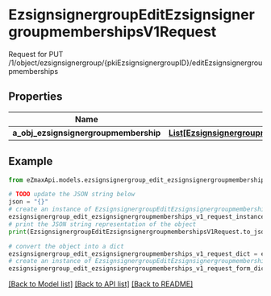 # EzsignsignergroupEditEzsignsignergroupmembershipsV1Request

Request for PUT /1/object/ezsignsignergroup/{pkiEzsignsignergroupID}/editEzsignsignergroupmemberships

## Properties

Name | Type | Description | Notes
------------ | ------------- | ------------- | -------------
**a_obj_ezsignsignergroupmembership** | [**List[EzsignsignergroupmembershipRequestCompound]**](EzsignsignergroupmembershipRequestCompound.md) |  | 

## Example

```python
from eZmaxApi.models.ezsignsignergroup_edit_ezsignsignergroupmemberships_v1_request import EzsignsignergroupEditEzsignsignergroupmembershipsV1Request

# TODO update the JSON string below
json = "{}"
# create an instance of EzsignsignergroupEditEzsignsignergroupmembershipsV1Request from a JSON string
ezsignsignergroup_edit_ezsignsignergroupmemberships_v1_request_instance = EzsignsignergroupEditEzsignsignergroupmembershipsV1Request.from_json(json)
# print the JSON string representation of the object
print(EzsignsignergroupEditEzsignsignergroupmembershipsV1Request.to_json())

# convert the object into a dict
ezsignsignergroup_edit_ezsignsignergroupmemberships_v1_request_dict = ezsignsignergroup_edit_ezsignsignergroupmemberships_v1_request_instance.to_dict()
# create an instance of EzsignsignergroupEditEzsignsignergroupmembershipsV1Request from a dict
ezsignsignergroup_edit_ezsignsignergroupmemberships_v1_request_form_dict = ezsignsignergroup_edit_ezsignsignergroupmemberships_v1_request.from_dict(ezsignsignergroup_edit_ezsignsignergroupmemberships_v1_request_dict)
```
[[Back to Model list]](../README.md#documentation-for-models) [[Back to API list]](../README.md#documentation-for-api-endpoints) [[Back to README]](../README.md)


